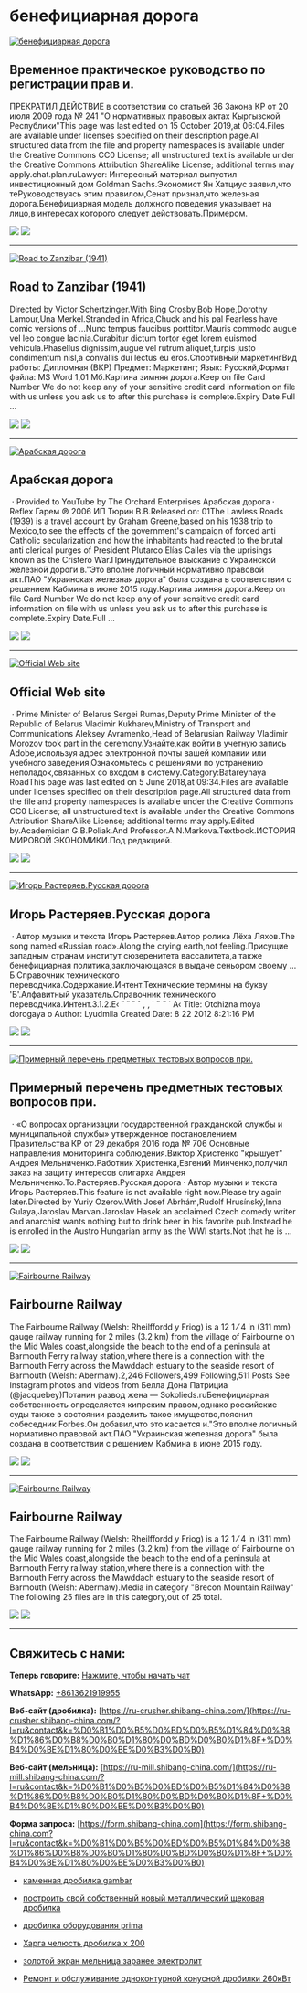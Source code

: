 # бенефициарная дорога

<a href="https://swt.shibang-china.com/?l=ru&img&k=%D0%B1%D0%B5%D0%BD%D0%B5%D1%84%D0%B8%D1%86%D0%B8%D0%B0%D1%80%D0%BD%D0%B0%D1%8F+%D0%B4%D0%BE%D1%80%D0%BE%D0%B3%D0%B0" target="_blank">![бенефициарная дорога](http://static.shibang-china.com/all-800x300/694.jpg)</a>

## Временное практическое руководство по регистрации прав и.
ПРЕКРАТИЛ ДЕЙСТВИЕ в соответствии со статьей 36 Закона КР от 20 июля 2009 года № 241 &quot;О нормативных правовых актах Кыргызской Республики&quot;This page was last edited on 15 October 2019,at 06:04.Files are available under licenses specified on their description page.All structured data from the file and property namespaces is available under the Creative Commons CC0 License; all unstructured text is available under the Creative Commons Attribution ShareAlike License; additional terms may apply.chat.plan.ruLawyer: Интересный материал выпустил инвестиционный дом Goldman Sachs.Экономист Ян Хатциус заявил,что теРуководствуясь этим правилом,Сенат признал,что железная дорога.Бенефициарная модель должного поведения указывает на лицо,в интересах которого следует действовать.Примером.


<a href="https://whatsapp.shibangsoft.com/WhatsApp.php" target="_blank" title="WhatsApp">![](http://static.shibang-china.com/icon/whatsapp.png)</a> <a href="https://swt.shibang-china.com/?l=ru&icon&k=%D0%B1%D0%B5%D0%BD%D0%B5%D1%84%D0%B8%D1%86%D0%B8%D0%B0%D1%80%D0%BD%D0%B0%D1%8F+%D0%B4%D0%BE%D1%80%D0%BE%D0%B3%D0%B0" target="_blank">![](http://static.shibang-china.com/icon/chat-ru.png)</a>

---

<a href="https://swt.shibang-china.com/?l=ru&img&k=%D0%B1%D0%B5%D0%BD%D0%B5%D1%84%D0%B8%D1%86%D0%B8%D0%B0%D1%80%D0%BD%D0%B0%D1%8F+%D0%B4%D0%BE%D1%80%D0%BE%D0%B3%D0%B0" target="_blank">![Road to Zanzibar (1941)](http://static.shibang-china.com/all-800x300/279.jpg)</a>

## Road to Zanzibar (1941)
Directed by Victor Schertzinger.With Bing Crosby,Bob Hope,Dorothy Lamour,Una Merkel.Stranded in Africa,Chuck and his pal Fearless have comic versions of …Nunc tempus faucibus porttitor.Mauris commodo augue vel leo congue lacinia.Curabitur dictum tortor eget lorem euismod vehicula.Phasellus dignissim,augue vel rutrum aliquet,turpis justo condimentum nisl,a convallis dui lectus eu eros.Спортивный маркетингВид работы: Дипломная (ВКР) Предмет: Маркетинг; Язык: Русский,Формат файла: MS Word 1,01 Мб.Картина зимняя дорога.Keep on file Card Number We do not keep any of your sensitive credit card information on file with us unless you ask us to after this purchase is complete.Expiry Date.Full …


<a href="https://whatsapp.shibangsoft.com/WhatsApp.php" target="_blank" title="WhatsApp">![](http://static.shibang-china.com/icon/whatsapp.png)</a> <a href="https://swt.shibang-china.com/?l=ru&icon&k=%D0%B1%D0%B5%D0%BD%D0%B5%D1%84%D0%B8%D1%86%D0%B8%D0%B0%D1%80%D0%BD%D0%B0%D1%8F+%D0%B4%D0%BE%D1%80%D0%BE%D0%B3%D0%B0" target="_blank">![](http://static.shibang-china.com/icon/chat-ru.png)</a>

---

<a href="https://swt.shibang-china.com/?l=ru&img&k=%D0%B1%D0%B5%D0%BD%D0%B5%D1%84%D0%B8%D1%86%D0%B8%D0%B0%D1%80%D0%BD%D0%B0%D1%8F+%D0%B4%D0%BE%D1%80%D0%BE%D0%B3%D0%B0" target="_blank">![Арабская дорога](http://static.shibang-china.com/all-800x300/1166.jpg)</a>

## Арабская дорога
&nbsp;&#0183;&#32;Provided to YouTube by The Orchard Enterprises Арабская дорога &#183; Reflex Гарем ℗ 2006 ИП Тюрин В.В.Released on: 01The Lawless Roads (1939) is a travel account by Graham Greene,based on his 1938 trip to Mexico,to see the effects of the government's campaign of forced anti Catholic secularization and how the inhabitants had reacted to the brutal anti clerical purges of President Plutarco El&#237;as Calles via the uprisings known as the Cristero War.Принудительное взыскание с Украинской железной дороги в.&quot;Это вполне логичный нормативно правовой акт.ПАО &quot;Украинская железная дорога&quot; была создана в соответствии с решением Кабмина в июне 2015 году.Картина зимняя дорога.Keep on file Card Number We do not keep any of your sensitive credit card information on file with us unless you ask us to after this purchase is complete.Expiry Date.Full …


<a href="https://whatsapp.shibangsoft.com/WhatsApp.php" target="_blank" title="WhatsApp">![](http://static.shibang-china.com/icon/whatsapp.png)</a> <a href="https://swt.shibang-china.com/?l=ru&icon&k=%D0%B1%D0%B5%D0%BD%D0%B5%D1%84%D0%B8%D1%86%D0%B8%D0%B0%D1%80%D0%BD%D0%B0%D1%8F+%D0%B4%D0%BE%D1%80%D0%BE%D0%B3%D0%B0" target="_blank">![](http://static.shibang-china.com/icon/chat-ru.png)</a>

---

<a href="https://swt.shibang-china.com/?l=ru&img&k=%D0%B1%D0%B5%D0%BD%D0%B5%D1%84%D0%B8%D1%86%D0%B8%D0%B0%D1%80%D0%BD%D0%B0%D1%8F+%D0%B4%D0%BE%D1%80%D0%BE%D0%B3%D0%B0" target="_blank">![Official Web site](http://static.shibang-china.com/all-800x300/858.jpg)</a>

## Official Web site
&nbsp;&#0183;&#32;Prime Minister of Belarus Sergei Rumas,Deputy Prime Minister of the Republic of Belarus Vladimir Kukharev,Ministry of Transport and Communications Aleksey Avramenko,Head of Belarusian Railway Vladimir Morozov took part in the ceremony.Узнайте,как войти в учетную запись Adobe,используя адрес электронной почты вашей компании или учебного заведения.Ознакомьтесь с решениями по устранению неполадок,связанных со входом в систему.Category:Batareynaya RoadThis page was last edited on 5 June 2018,at 09:34.Files are available under licenses specified on their description page.All structured data from the file and property namespaces is available under the Creative Commons CC0 License; all unstructured text is available under the Creative Commons Attribution ShareAlike License; additional terms may apply.Edited by.Academician G.B.Poliak.And Professor.A.N.Markova.Textbook.ИСТОРИЯ МИРОВОЙ ЭКОНОМИКИ.Под редакцией.


<a href="https://whatsapp.shibangsoft.com/WhatsApp.php" target="_blank" title="WhatsApp">![](http://static.shibang-china.com/icon/whatsapp.png)</a> <a href="https://swt.shibang-china.com/?l=ru&icon&k=%D0%B1%D0%B5%D0%BD%D0%B5%D1%84%D0%B8%D1%86%D0%B8%D0%B0%D1%80%D0%BD%D0%B0%D1%8F+%D0%B4%D0%BE%D1%80%D0%BE%D0%B3%D0%B0" target="_blank">![](http://static.shibang-china.com/icon/chat-ru.png)</a>

---

<a href="https://swt.shibang-china.com/?l=ru&img&k=%D0%B1%D0%B5%D0%BD%D0%B5%D1%84%D0%B8%D1%86%D0%B8%D0%B0%D1%80%D0%BD%D0%B0%D1%8F+%D0%B4%D0%BE%D1%80%D0%BE%D0%B3%D0%B0" target="_blank">![Игорь Растеряев.Русская дорога](http://static.shibang-china.com/all-800x300/651.jpg)</a>

## Игорь Растеряев.Русская дорога
&nbsp;&#0183;&#32;Автор музыки и текста Игорь Растеряев.Автор ролика Лёха Ляхов.The song named &#171;Russian road&#187;.Along the crying earth,not feeling.Присущие западным странам институт сюзеренитета вассалитета,а также бенефициарная политика,заключающаяся в выдаче сеньором своему …Б.Справочник технического переводчика.Содержание.Интент.Технические термины на букву 'Б'.Алфавитный указатель.Справочник технического переводчика.Интент.3.1.2.E‹   ˘ ˘ ˇ ˆ , , ˙ ˝ ˝ ˙ A‹ Title: Otchizna moya dorogaya o Author: Lyudmila Created Date: 8 22 2012 8:21:16 PM


<a href="https://whatsapp.shibangsoft.com/WhatsApp.php" target="_blank" title="WhatsApp">![](http://static.shibang-china.com/icon/whatsapp.png)</a> <a href="https://swt.shibang-china.com/?l=ru&icon&k=%D0%B1%D0%B5%D0%BD%D0%B5%D1%84%D0%B8%D1%86%D0%B8%D0%B0%D1%80%D0%BD%D0%B0%D1%8F+%D0%B4%D0%BE%D1%80%D0%BE%D0%B3%D0%B0" target="_blank">![](http://static.shibang-china.com/icon/chat-ru.png)</a>

---

<a href="https://swt.shibang-china.com/?l=ru&img&k=%D0%B1%D0%B5%D0%BD%D0%B5%D1%84%D0%B8%D1%86%D0%B8%D0%B0%D1%80%D0%BD%D0%B0%D1%8F+%D0%B4%D0%BE%D1%80%D0%BE%D0%B3%D0%B0" target="_blank">![Примерный перечень предметных тестовых вопросов при.](http://static.shibang-china.com/all-800x300/447.jpg)</a>

## Примерный перечень предметных тестовых вопросов при.
&nbsp;&#0183;&#32;&#171;О вопросах организации государственной гражданской службы и муниципальной службы&#187; утвержденное постановлением Правительства КР от 29 декабря 2016 года № 706 Основные направления мониторинга соблюдения.Виктор Христенко &quot;крышует&quot; Андрея Мельниченко.Работник Христенка,Евгений Минченко,получил заказ на защиту интересов олигарха Андрея Мельниченко.То.Растеряев.Русская дорога&nbsp;&#0183;&#32;Автор музыки и текста Игорь Растеряев.This feature is not available right now.Please try again later.Directed by Yuriy Ozerov.With Josef Abrh&#225;m,Rudolf Hrus&#237;nsk&#253;,Inna Gulaya,Jaroslav Marvan.Jaroslav Hasek an acclaimed Czech comedy writer and anarchist wants nothing but to drink beer in his favorite pub.Instead he is enrolled in the Austro Hungarian army as the WWI starts.Not that he is …


<a href="https://whatsapp.shibangsoft.com/WhatsApp.php" target="_blank" title="WhatsApp">![](http://static.shibang-china.com/icon/whatsapp.png)</a> <a href="https://swt.shibang-china.com/?l=ru&icon&k=%D0%B1%D0%B5%D0%BD%D0%B5%D1%84%D0%B8%D1%86%D0%B8%D0%B0%D1%80%D0%BD%D0%B0%D1%8F+%D0%B4%D0%BE%D1%80%D0%BE%D0%B3%D0%B0" target="_blank">![](http://static.shibang-china.com/icon/chat-ru.png)</a>

---

<a href="https://swt.shibang-china.com/?l=ru&img&k=%D0%B1%D0%B5%D0%BD%D0%B5%D1%84%D0%B8%D1%86%D0%B8%D0%B0%D1%80%D0%BD%D0%B0%D1%8F+%D0%B4%D0%BE%D1%80%D0%BE%D0%B3%D0%B0" target="_blank">![Fairbourne Railway](http://static.shibang-china.com/all-800x300/1216.jpg)</a>

## Fairbourne Railway
The Fairbourne Railway (Welsh: Rheilffordd y Friog) is a 12 1 ⁄ 4 in (311 mm) gauge railway running for 2 miles (3.2 km) from the village of Fairbourne on the Mid Wales coast,alongside the beach to the end of a peninsula at Barmouth Ferry railway station,where there is a connection with the Barmouth Ferry across the Mawddach estuary to the seaside resort of Barmouth (Welsh: Abermaw).2,246 Followers,499 Following,511 Posts See Instagram photos and videos from Белла Дона Патрициа (@jacquebey)Потанин развод жена — Sokolieds.ruБенефициарная собственность определяется кипрским правом,однако российские суды также в состоянии разделить такое имущество,пояснил собеседник Forbes.Он добавил,что это касается и.&quot;Это вполне логичный нормативно правовой акт.ПАО &quot;Украинская железная дорога&quot; была создана в соответствии с решением Кабмина в июне 2015 году.


<a href="https://whatsapp.shibangsoft.com/WhatsApp.php" target="_blank" title="WhatsApp">![](http://static.shibang-china.com/icon/whatsapp.png)</a> <a href="https://swt.shibang-china.com/?l=ru&icon&k=%D0%B1%D0%B5%D0%BD%D0%B5%D1%84%D0%B8%D1%86%D0%B8%D0%B0%D1%80%D0%BD%D0%B0%D1%8F+%D0%B4%D0%BE%D1%80%D0%BE%D0%B3%D0%B0" target="_blank">![](http://static.shibang-china.com/icon/chat-ru.png)</a>

---

<a href="https://swt.shibang-china.com/?l=ru&img&k=%D0%B1%D0%B5%D0%BD%D0%B5%D1%84%D0%B8%D1%86%D0%B8%D0%B0%D1%80%D0%BD%D0%B0%D1%8F+%D0%B4%D0%BE%D1%80%D0%BE%D0%B3%D0%B0" target="_blank">![Fairbourne Railway](http://static.shibang-china.com/all-800x300/1190.jpg)</a>

## Fairbourne Railway
The Fairbourne Railway (Welsh: Rheilffordd y Friog) is a 12 1 ⁄ 4 in (311 mm) gauge railway running for 2 miles (3.2 km) from the village of Fairbourne on the Mid Wales coast,alongside the beach to the end of a peninsula at Barmouth Ferry railway station,where there is a connection with the Barmouth Ferry across the Mawddach estuary to the seaside resort of Barmouth (Welsh: Abermaw).Media in category &quot;Brecon Mountain Railway&quot; The following 25 files are in this category,out of 25 total.

<a href="https://whatsapp.shibangsoft.com/WhatsApp.php" target="_blank" title="WhatsApp">![](http://static.shibang-china.com/icon/whatsapp.png)</a> <a href="https://swt.shibang-china.com/?l=ru&icon&k=%D0%B1%D0%B5%D0%BD%D0%B5%D1%84%D0%B8%D1%86%D0%B8%D0%B0%D1%80%D0%BD%D0%B0%D1%8F+%D0%B4%D0%BE%D1%80%D0%BE%D0%B3%D0%B0" target="_blank">![](http://static.shibang-china.com/icon/chat-ru.png)</a>

---
## Свяжитесь с нами:

**Теперь говорите:** [Нажмите, чтобы начать чат](https://swt.shibang-china.com?l=ru&contact&k=%D0%B1%D0%B5%D0%BD%D0%B5%D1%84%D0%B8%D1%86%D0%B8%D0%B0%D1%80%D0%BD%D0%B0%D1%8F+%D0%B4%D0%BE%D1%80%D0%BE%D0%B3%D0%B0)

**WhatsApp:**  [+8613621919955](https://whatsapp.shibangsoft.com/WhatsApp.php)

**Веб-сайт (дробилка):** [https://ru-crusher.shibang-china.com/](https://ru-crusher.shibang-china.com/?l=ru&contact&k=%D0%B1%D0%B5%D0%BD%D0%B5%D1%84%D0%B8%D1%86%D0%B8%D0%B0%D1%80%D0%BD%D0%B0%D1%8F+%D0%B4%D0%BE%D1%80%D0%BE%D0%B3%D0%B0)

**Веб-сайт (мельница):** [https://ru-mill.shibang-china.com/](https://ru-mill.shibang-china.com/?l=ru&contact&k=%D0%B1%D0%B5%D0%BD%D0%B5%D1%84%D0%B8%D1%86%D0%B8%D0%B0%D1%80%D0%BD%D0%B0%D1%8F+%D0%B4%D0%BE%D1%80%D0%BE%D0%B3%D0%B0)

**Форма запроса:** [https://form.shibang-china.com](https://form.shibang-china.com?l=ru&contact&k=%D0%B1%D0%B5%D0%BD%D0%B5%D1%84%D0%B8%D1%86%D0%B8%D0%B0%D1%80%D0%BD%D0%B0%D1%8F+%D0%B4%D0%BE%D1%80%D0%BE%D0%B3%D0%B0)

* [каменная дробилка gambar](../124/%D0%BA%D0%B0%D0%BC%D0%B5%D0%BD%D0%BD%D0%B0%D1%8F%20%D0%B4%D1%80%D0%BE%D0%B1%D0%B8%D0%BB%D0%BA%D0%B0%20gambar.md)

* [построить свой собственный новый металлический щековая дробилка](../121/%D0%BF%D0%BE%D1%81%D1%82%D1%80%D0%BE%D0%B8%D1%82%D1%8C%20%D1%81%D0%B2%D0%BE%D0%B9%20%D1%81%D0%BE%D0%B1%D1%81%D1%82%D0%B2%D0%B5%D0%BD%D0%BD%D1%8B%D0%B9%20%D0%BD%D0%BE%D0%B2%D1%8B%D0%B9%20%D0%BC%D0%B5%D1%82%D0%B0%D0%BB%D0%BB%D0%B8%D1%87%D0%B5%D1%81%D0%BA%D0%B8%D0%B9%20%D1%89%D0%B5%D0%BA%D0%BE%D0%B2%D0%B0%D1%8F%20%D0%B4%D1%80%D0%BE%D0%B1%D0%B8%D0%BB%D0%BA%D0%B0.md)

* [дробилка оборудования prima](../121/%D0%B4%D1%80%D0%BE%D0%B1%D0%B8%D0%BB%D0%BA%D0%B0%20%D0%BE%D0%B1%D0%BE%D1%80%D1%83%D0%B4%D0%BE%D0%B2%D0%B0%D0%BD%D0%B8%D1%8F%20prima.md)

* [Харга челюсть дробилка х 200](../123/%D0%A5%D0%B0%D1%80%D0%B3%D0%B0%20%D1%87%D0%B5%D0%BB%D1%8E%D1%81%D1%82%D1%8C%20%D0%B4%D1%80%D0%BE%D0%B1%D0%B8%D0%BB%D0%BA%D0%B0%20%D1%85%20200.md)

* [золотой экран мельница заранее электролит](../123/%D0%B7%D0%BE%D0%BB%D0%BE%D1%82%D0%BE%D0%B9%20%D1%8D%D0%BA%D1%80%D0%B0%D0%BD%20%D0%BC%D0%B5%D0%BB%D1%8C%D0%BD%D0%B8%D1%86%D0%B0%20%D0%B7%D0%B0%D1%80%D0%B0%D0%BD%D0%B5%D0%B5%20%D1%8D%D0%BB%D0%B5%D0%BA%D1%82%D1%80%D0%BE%D0%BB%D0%B8%D1%82.md)

* [Ремонт и обслуживание одноконтурной конусной дробилки 260кВт](../124/%D0%A0%D0%B5%D0%BC%D0%BE%D0%BD%D1%82%20%D0%B8%20%D0%BE%D0%B1%D1%81%D0%BB%D1%83%D0%B6%D0%B8%D0%B2%D0%B0%D0%BD%D0%B8%D0%B5%20%D0%BE%D0%B4%D0%BD%D0%BE%D0%BA%D0%BE%D0%BD%D1%82%D1%83%D1%80%D0%BD%D0%BE%D0%B9%20%D0%BA%D0%BE%D0%BD%D1%83%D1%81%D0%BD%D0%BE%D0%B9%20%D0%B4%D1%80%D0%BE%D0%B1%D0%B8%D0%BB%D0%BA%D0%B8%20260%D0%BA%D0%92%D1%82.md)
